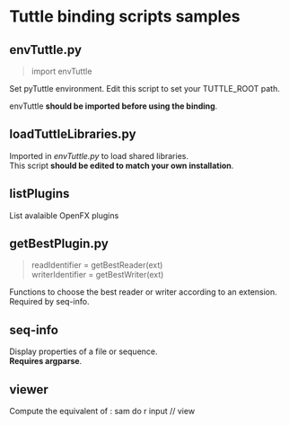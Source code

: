 Tuttle binding scripts samples
==============================

envTuttle.py
------------

> import envTuttle

Set pyTuttle environment.
Edit this script to set your TUTTLE_ROOT path.  

envTuttle **should be imported before using the binding**.

loadTuttleLibraries.py
----------------------

Imported in *envTuttle.py* to load shared libraries.  
This script **should be edited to match your own installation**.

listPlugins
-----------

List avalaible OpenFX plugins

getBestPlugin.py
----------------

> readIdentifier = getBestReader(ext)  
> writerIdentifier = getBestWriter(ext)

Functions to choose the best reader or writer according to an extension.
Required by seq-info.

seq-info
--------

Display properties of a file or sequence.  
**Requires argparse**.


viewer
-----

Compute the equivalent of : sam do r input // view
